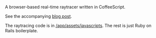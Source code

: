A browser-based real-time raytracer written in CoffeeScript.

See the accompanying [blog post](http://www.stephanboyer.com/post/30).

The raytracing code is in [/app/assets/javascripts](https://github.com/boyers/raytracer/tree/master/app/assets/javascripts).  The rest is just Ruby on Rails boilerplate.